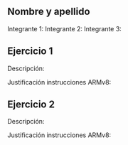 ## Nombre y apellido 
Integrante 1: 
Integrante 2:
Integrante 3:


## Ejercicio 1
Descripción:

Justificación instrucciones ARMv8:


## Ejercicio 2
Descripción:

Justificación instrucciones ARMv8:



